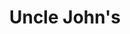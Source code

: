 ---
title: "Uncle John's"
url: /makati/uncle-johns-senator-gil-puyat-avenue-2/
shop: convenience
---